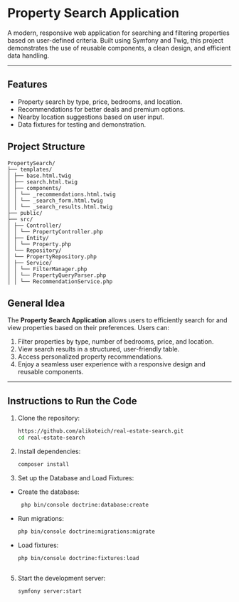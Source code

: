 # **Property Search Application**

A modern, responsive web application for searching and filtering properties based on user-defined criteria. Built using Symfony and Twig, this project demonstrates the use of reusable components, a clean design, and efficient data handling.

---

## Features

- Property search by type, price, bedrooms, and location.
- Recommendations for better deals and premium options.
- Nearby location suggestions based on user input.
- Data fixtures for testing and demonstration.

## Project Structure
    
    PropertySearch/
    ├── templates/
    │ ├── base.html.twig
    │ ├── search.html.twig
    │ ├── components/
    │ │ └── _recommendations.html.twig
    │ │ └── _search_form.html.twig
    │ │ └── _search_results.html.twig
    ├── public/
    ├── src/
    │ ├── Controller/
    │ │ └── PropertyController.php
    │ ├── Entity/
    │ │ └── Property.php
    │ └── Repository/
    │ └── PropertyRepository.php
    │ ├── Service/
    │ │ └── FilterManager.php
    │ │ └── PropertyQueryParser.php
    │ │ └── RecommendationService.php
## **General Idea**

The **Property Search Application** allows users to efficiently search for and view properties based on their preferences. Users can:

1. Filter properties by type, number of bedrooms, price, and location.
2. View search results in a structured, user-friendly table.
3. Access personalized property recommendations.
4. Enjoy a seamless user experience with a responsive design and reusable components.

---

## Instructions to Run the Code

1. Clone the repository:
   ```bash
   https://github.com/alikoteich/real-estate-search.git
   cd real-estate-search

2. Install dependencies:
   ```bash
   composer install
3. Set up the Database and Load Fixtures:
   
  - Create the database:
    ```bash
     php bin/console doctrine:database:create
   - Run migrations:
     ```bash
     php bin/console doctrine:migrations:migrate
   - Load fixtures:
     ```bash
     php bin/console doctrine:fixtures:load
  
5. Start the development server:
   ```bash
   symfony server:start
